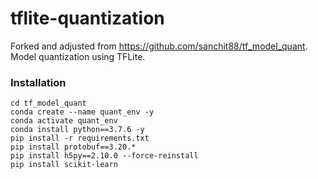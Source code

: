 # tflite-quantization
Forked and adjusted from https://github.com/sanchit88/tf_model_quant. Model quantization using TFLite.

### Installation
```
cd tf_model_quant
conda create --name quant_env -y
conda activate quant_env
conda install python==3.7.6 -y
pip install -r requirements.txt
pip install protobuf==3.20.*
pip install h5py==2.10.0 --force-reinstall
pip install scikit-learn
```
